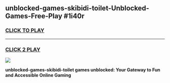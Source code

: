 
## unblocked-games-skibidi-toilet-Unblocked-Games-Free-Play #1i40r
<h3>
<a href="https://us.freeplayer.one?title=unblocked-games-skibidi-toilet&ref=9M">CLICK TO PLAY</a></h3>
<hr>

<h3>
<a href="https://us.freeplayer.one?title=unblocked-games-skibidi-toilet&ref=9M">CLICK 2 PLAY</a>
  
</h3>

<a href="https://us.freeplayer.one?title=unblocked-games-skibidi-toilet&ref=9M"><img src="https://clearcache.store/games.png"></a>


**unblocked-games-skibidi-toilet games unblocked: Your Gateway to Fun and Accessible Online Gaming**
